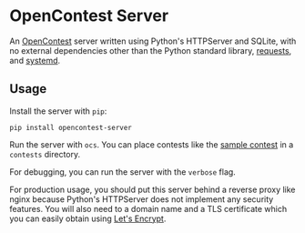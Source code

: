 # OpenContest Server

An [OpenContest](https://github.com/LadueCS/OpenContest) server written using Python's HTTPServer and SQLite, with no external dependencies other than the Python standard library, [requests](https://docs.python-requests.org/en/latest/), and [systemd](https://systemd.io/).

## Usage

Install the server with `pip`:
```
pip install opencontest-server
```

Run the server with `ocs`. You can place contests like the [sample contest](https://github.com/LadueCS/Test) in a `contests` directory.

For debugging, you can run the server with the `verbose` flag.

For production usage, you should put this server behind a reverse proxy like nginx because Python's HTTPServer does not implement any security features. You will also need to a domain name and a TLS certificate which you can easily obtain using [Let's Encrypt](https://letsencrypt.org/).
